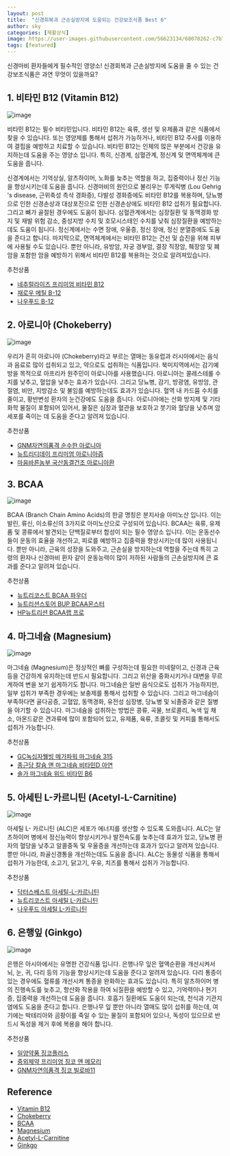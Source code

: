 ```yaml
---
layout: post
title:  "신경회복과 근손실방지에 도움되는 건강보조식품 Best 6"
author: sky
categories: [재활상식]
image: https://user-images.githubusercontent.com/56623134/68078262-c7b7f180-fe15-11e9-9f6f-2feb8993bddc.png
tags: [featured]
---
```


신경마비 환자들에게 필수적인 영양소! 신경회복과 근손실방지에 도움을 줄 수 있는 건강보조식품은 과연 무엇이 있을까요?


## 1. 비타민 B12 (Vitamin B12)

![image](https://user-images.githubusercontent.com/56623134/68073558-d0d49e80-fdd4-11e9-9944-afe020e2ffce.png)

비타민 B12는 필수 비타민입니다. 비타민 B12는 육류, 생선 및 유제품과 같은 식품에서 찾을 수 있습니다. 또는 영양제를 통해서 섭취가 가능하거나, 비타민 B12 주사를 이용하여 결핍을 예방하고 치료할 수 있습니다. 비타민 B12는 인체의 많은 부분에서 건강을 유지하는데 도움을 주는 영양소 입니다. 특히, 신경계, 심혈관계, 정신계 및 면역체계에 큰 도움을 줍니다.

신경계에서는 기억상실, 알츠하이머, 노화를 늦추는 역할을 하고, 집중력이나 정신 기능을 향상시키는데 도움을 줍니다. 신경마비의 원인으로 불리우는 루게릭병 (Lou Gehrig 's disease, 근위축성 측삭 경화증), 다발성 경화증에도 비타민 B12를 복용하며, 당뇨병으로 인한 신경손상과 대상포진으로 인한 신경손상에도 비타민 B12 섭취가 필요합니다. 그리고 뼈가 골절된 경우에도 도움이 됩니다. 심혈관계에서는 심장질환 및 동맥경화 방지 및 재발 위험 감소, 중성지방 수치 및 호모시스테인 수치를 낮춰 심장질환을 예방하는데도 도움이 됩니다. 정신계에서는 수면 장애, 우울증, 정신 장애, 정신 분열증에도 도움을 준다고 합니다. 마지막으로, 면역체계에서는 비타민 B12는 건선 및 습진을 위해 피부에 사용될 수도 있습니다.  뿐만 아니라,  유방암, 자궁 경부암, 결장 직장암, 췌장암 및 폐암을 포함한 암을 예방하기 위해서 비타민 B12를 복용하는 것으로 알려져있습니다.

추천상품
- [네추럴라이즈 프리미엄 비타민 B12](https://coupa.ng/bjEaYU)
- [재로우 메틸 B-12](https://coupa.ng/bjEa3H)
- [나우푸드 B-12](https://coupa.ng/bjEa5T)

## 2. 아로니아 (Chokeberry)

![image](https://user-images.githubusercontent.com/56623134/68073591-1beeb180-fdd5-11e9-9461-a591fcf0c072.png)

우리가 흔히 아로니아 (Chokeberry)라고 부르는 열매는 동유럽과 러시아에서는 음식과 음료로 많이 섭취되고 있고, 약으로도 섭취하는 식품입니다. 북미지역에서는 감기예방을 목적으로 아프리카 원주민이 아로니아를 사용했습니다. 아로니아는 콜레스테롤 수치를 낮추고, 혈압을 낮추는 효과가 있습니다. 그리고 당뇨병, 감기, 방광염, 유방암, 관절염, 비만, 지방감소 및 불임를 예방하는데도 효과가 있습니다. 혈역 내 카드뮴 수치를 줄이고, 황반변성 환자의 눈건강에도 도움을 줍니다.
아로니아에는 산화 방지제 및 기타 화학 물질이 포함되어 있어서, 물질은 심장과 혈관을 보호하고 붓기와 혈당을 낮추며 암 세포를 죽이는 데 도움을 준다고 알려져 있습니다.

추천상품
- [GNM자연의품격 순수한 아로니아](https://coupa.ng/bjEa8N)
- [뉴트리디데이 프리미엄 아로니아즙](https://coupa.ng/bjEbay)
- [마음바른농부 국산동결건조 아로니아환](https://coupa.ng/bjEbbx)

## 3. BCAA

![image](https://user-images.githubusercontent.com/56623134/68079028-b676e100-fe25-11e9-8c48-683c38718854.png)

BCAA (Branch Chain Amino Acids)의 한글 명칭은  분지사슬 아미노산 입니다. 이는 발린, 류신, 이소류신의 3가지로 아미노산으로 구성되어 있습니다. BCAA는 육류, 유제품 및 콩류에서 발견되는 단백질로부터 합성이 되는 필수 영양소 입니다. 이는 운동선수들이 운동의 효율을 개선하고, 피로를 예방하고 집중력을 향상시키는데 많이 사용됩니다. 뿐만 아니라, 근육의 성장을 도와주고, 근손실을 방지하는데 역할을 주는데 특히 고령의 환자나 신경마비 환자 같이 운동능력이 많이 저하된 사람들의 근손실방지에 큰 효과를 준다고 알려져 있습니다.

추천상품
- [뉴트리코스트 BCAA 파우더](https://coupa.ng/bjEbeI)
- [뉴트리션스토어 BUP BCAA몬스터](https://coupa.ng/bjEbfH)
- [HP뉴트리션 BCAA랩 프로](https://coupa.ng/bjEbhF)

## 4. 마그네슘 (Magnesium)

![image](https://user-images.githubusercontent.com/56623134/68073849-adf7b980-fdd7-11e9-8329-274b6ecee1ed.png)

마그네슘 (Magnesium)은 정상적인 뼈를 구성하는데 필요한 미네랄이고, 신경과 근육 등을 건강하게 유지하는데 반드시 필요합니다. 그리고 위산을 중화시키거나 대변을 무르게하여 변을 보기 쉽게하기도 합니다. 마그네슘은 일반 음식으로도 섭취가 가능하지만, 일부 섭취가 부족한 경우에는 보충제를 통해서 섭취할 수 있습니다. 그리고 마그네슘이 부족하다면 골다공증, 고혈압, 동맥경화, 유전성 심장병, 당뇨병 및 뇌졸중과 같은 질병을 야기할 수 있습니다. 마그네슘을 섭취하는 방법은  콩류, 곡물, 브로콜리, 녹색 잎 채소, 아몬드같은 견과류에 많이 포함되어 있고, 유제품, 육류, 초콜릿 및 커피를 통해서도 섭취가 가능합니다.

추천상품
- [GC녹십자웰빙 메가파워 마그네슘 315](https://coupa.ng/bjEboo)
- [종근당 칼슘 앤 마그네슘 비타민D 아연](https://coupa.ng/bjEblm)
- [솔가 마그네슘 위드 비타민 B6](https://coupa.ng/bjEbm9)


## 5. 아세틴 L-카르니틴 (Acetyl-L-Carnitine)

![image](https://user-images.githubusercontent.com/56623134/68079057-271dfd80-fe26-11e9-80d2-2b5f110b4e38.png)

아세틸 L- 카르니틴 (ALC)은 세포가 에너지를 생산할 수 있도록 도와줍니다. ALC는 알츠하이머 병에서 정신능력이 향상시키거나 발전속도를 늦추는데 효과가 있고, 당뇨병 환자의 혈당을 낮추고 알콜중독 및 우울증을 개선하는데 효과가 있다고 알려져 있습니다. 뿐만 아니라, 좌골신경통을 개선하는데도 도움을 줍니다. ALC는 동물성 식품을 통해서 섭취가 가능한데, 소고기, 닭고기, 우유, 치즈를 통해서 섭취가 가능합니다.

추천상품
- [닥터스베스트 아세틸-L-카르니틴](https://coupa.ng/bjEbqm)
- [뉴트리코스트 아세틸 L-카르니틴](https://coupa.ng/bjEbrO)
- [나우푸드 아세틸 L-카르니틴](https://coupa.ng/bjEbsV)

## 6. 은행잎 (Ginkgo)

![image](https://user-images.githubusercontent.com/56623134/68079129-b972d100-fe27-11e9-83b2-7dab600e77a4.png)

은행은 아시아에서는 유명한 건강식품 입니다. 은행나무 잎은 혈액순환을 개선시켜서 뇌, 눈, 귀, 다리 등의 기능을 향상시키는데 도움을 준다고 알려져 있습니다. 다리 통증이 있는 경우에도 혈류를 개선시켜 통증을 완화하는 효과도 있습니다. 특히 알츠하이머 병의 진행속도를 늦추고, 항산화 작용을 하여 뇌질환을 예방할 수 있고, 기억력이나 현기증, 집중력을 개선하는데 도움을 줍니다. 호흡기 질환에도 도움이 되는데, 천식과 기관지염에도 도움을 준다고 합니다. 은행나무 잎 뿐만 아니라 열매도 많이 섭취를 하는데, 여기에는 박테리아와 곰팡이를 죽일 수 있는 물질이 포함되어 있으나, 독성이 있으므로 반드시 독성을 제거 후에 복용을 해야 합니다.


추천상품
- [일양약품 징코플러스](https://coupa.ng/bjEbuj)
- [중외제약 프리미엄 징코 앤 메모리](https://coupa.ng/bjEbvJ)
- [GNM자연의품격 징코 빌로바11](https://coupa.ng/bjEbwQ)

## Reference
- [Vitamin B12](https://www.webmd.com/vitamins/ai/ingredientmono-926/vitamin-b12)
- [Chokeberry](https://www.webmd.com/vitamins-supplements/ingredientmono-1558-chokeberry.aspx)
- [BCAA](https://www.webmd.com/vitamins/ai/ingredientmono-1005/branched-chain-amino-acids)
- [Magnesium](https://www.webmd.com/vitamins/ai/ingredientmono-998/magnesium)
- [Acetyl-L-Carnitine](https://www.webmd.com/vitamins-and-supplements/acetyl-l-carnitine-uses-risks)
- [Ginkgo](https://www.webmd.com/vitamins/ai/ingredientmono-333/ginkgo)
